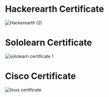 
# Hackerearth Certificate
![Hackerearth (2)](https://user-images.githubusercontent.com/98839547/155501372-c7c45c58-26c0-4018-b3f5-8c52520f00f3.png)

# Sololearn Certificate
![sololearn certificate 1](https://user-images.githubusercontent.com/98839547/155501604-a0f5f7de-1636-41fe-95e2-c681e0551f0d.jpeg)

# Cisco Certificate
![linux certificate](https://user-images.githubusercontent.com/98839547/155501831-339e9f90-01d5-47d7-ab40-86570f1b87ac.jpeg)
